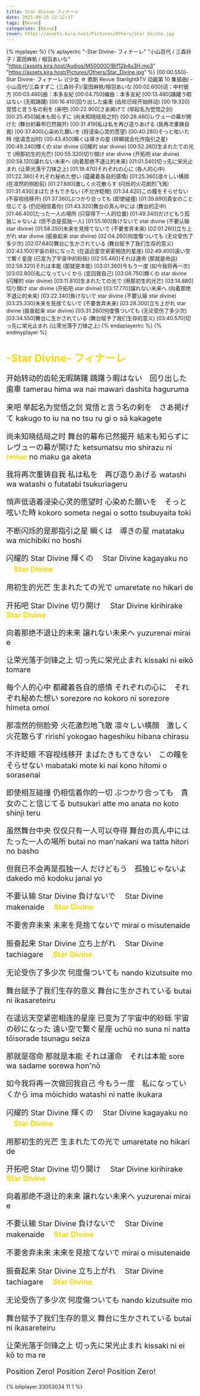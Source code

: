 ```yaml
---
title: Star Divine フィナーレ
date: 2021-09-25 12:12:17
tags: [Revue]
categories: [Revue]
cover: https://assets.kira.host/Pictures/Others/Star_Divine.jpg
---
```


{% myplayer %}
{% aplayerlrc "-Star Divine- フィナーレ" "小山百代 / 三森铃子 / 富田麻帆 / 相羽あいな" "https://assets.kira.host/Audios/M5000001Bif12b4u3H.mp3" "https://assets.kira.host/Pictures/Others/Star_Divine.jpg" %}
[00:00.550]-Star Divine- フィナーレ (《少女 ☆ 歌剧 Revue Starlight》TV 动画第 10 集插曲) - 小山百代/三森すずこ (三森铃子)/富田麻帆/相羽あいな
[00:02.600]词：中村彼方
[00:03.480]曲：本多友紀
[00:04.750]编曲：本多友紀
[00:13.480]躊躇う暇はない (无暇踌躇)
[00:16.410]回り出した歯車 (齿轮已经开始转动)
[00:19.320]覚悟と言う名の剣を (来吧)
[00:22.900]さあ掲げて (举起名为觉悟之剑)
[00:25.450]結末も知らずに (尚未知晓结局之时)
[00:28.460]レヴューの幕が開けた (舞台的幕布已然揭开)
[00:31.419]私は私を再び造りあげる (我再次重铸自我)
[00:37.400]心染めた願いを (将浸染心灵的愿望)
[00:40.280]そっと呟いた時 (低语念出时)
[00:43.450]瞬くは導きの星 (转瞬就会化作指引之星)
[00:49.240]輝くの star divine (闪耀的 star divine)
[00:52.260]生まれたての光で (用那初生的光芒)
[00:55.320]切り開け star divine (开拓吧 star divine)
[00:58.120]譲れない未来へ (向着那绝不退让的未来)
[01:01.540]切っ先に栄光止まれ (让荣光落于刀锋之上)
[01:19.470]それぞれの心に (各人的心中)
[01:22.380]それぞれ秘めた想い (蕴藏着各自的感情)
[01:25.360]凛々しい横顔 (在凛然的侧脸前)
[01:27.880]激しく火花散らす (闪烁的火花剧烈飞溅)
[01:31.430]まばたきもできない (不允许眨眼)
[01:34.420]この瞳をそらせない (不容视线移开)
[01:37.360]ぶつかり合っても (即使碰撞)
[01:39.890]貴女のこと信じてる (仍旧相信着你)
[01:43.320]舞台の真ん中には (舞台的正中)
[01:46.400]たった一人の場所 (只容得下一人的位置)
[01:49.340]だけどもう孤独じゃないよ (但不会是孤独一人)
[01:55.160]負けないで star divine (不要认输 star divine)
[01:58.250]未来を見捨てないで (不要舍弃未来)
[02:01.260]立ち上がれ star divine (振奋起来 star divine)
[02:04.260]何度傷ついても (无论受伤了多少次)
[02:07.640]舞台に生かされている (舞台赋予了我们生存的意义)
[02:43.150]宇宙の砂になった (在遥远星空紧密相连的星座)
[02:49.400]遠い空で繋ぐ星座 (已变为了宇宙中的砂砾)
[02:55.460]それは運命 (那就是命运)
[02:58.320]それは本能 (那就是本能)
[03:01.360]今もう一度 (如今我将再一次)
[03:02.800]私になっていくから (变回我自己)
[03:08.750]輝くの star divine (闪耀的 star divine)
[03:11.810]生まれたての光で (用那初生的光芒)
[03:14.880]切り開け star divine (开拓吧 star divine)
[03:17.770]譲れない未来へ (向着那绝不退让的未来)
[03:22.340]負けないで star divine (不要认输 star divine)
[03:25.330]未来を見捨てないで (不要舍弃未来)
[03:28.300]立ち上がれ star divine (振奋起来 star divine)
[03:31.260]何度傷ついても (无论受伤了多少次)
[03:34.550]舞台に生かされている (舞台赋予了我们生存的意义)
[03:40.570]切っ先に栄光止まれ (让荣光落于刀锋之上)
{% endaplayerlrc %}
{% endmyplayer %}

<!-- more -->
<h1 style="color: gold;">-Star Divine- フィナーレ</h1>
<div style="font-size: 1.25rem;">

开始转动的齿轮无暇踌躇
躊躇う暇はない　回り出した歯車
tamerau hima wa nai mawari dashita haguruma

来吧 举起名为觉悟之剑
覚悟と言う名の剣を　さあ掲げて
kakugo to iu na no tsu ru gi o sā kakagete

尚未知晓结局之时 舞台的幕布已然揭开
結末も知らずに　レヴューの幕が開けた
ketsumatsu mo shirazu ni <b style="color: gold;">revue</b> no maku ga aketa

我将再次重铸自我
私は私を　再び造りあげる
watashi wa watashi o futatabi tsukuriageru

悄声低语着浸染心灵的愿望时
心染めた願いを　そっと呟いた時
kokoro someta negai o sotto tsubuyaita toki

不断闪烁的是那指引之星
瞬くは　導きの星
matataku wa michibiki no hoshi

闪耀的 Star Divine
輝くの　 Star Divine
kagayaku no 　<b style="color: gold;">Star Divine</b>

用初生的光芒
生まれたての光で
umaretate no hikari de

开拓吧 Star Divine
切り開け　 Star Divine
kirihirake 　<b style="color: gold;">Star Divine</b>

向着那绝不退让的未来
譲れない未来へ
yuzurenai mirai e

让荣光落于剑锋之上
切っ先に栄光止まれ
kissaki ni eikō tomare

每个人的心中 都藏着各自的感情
それぞれの心に　それぞれ秘めた想い
sorezore no kokoro ni sorezore himeta omoi

那凛然的侧脸旁 火花激烈地飞散
凛々しい横顔　激しく火花散らす
ririshī yokogao hageshiku hibana chirasu

不许眨眼 不容视线移开
まばたきもてきない　この瞳をそらせない
mabataki mote ki nai kono hitomi o sorasenai

即使相互碰撞 仍相信着你的一切
ぶつかり合っても　貴女のこと信じてる
butsukari atte mo anata no koto shinji teru

虽然舞台中央 仅仅只有一人可以夺得
舞台の真ん中には　たった一人の場所
butai no man'nakani wa tatta hitori no basho

但我已不会再是孤独一人
だけどもう　孤独じゃないよ
dakedo mō kodoku janai yo

不要认输 Star Divine
負けないで　 Star Divine
makenaide 　<b style="color: gold;">Star Divine</b>

不要舍弃未来
未来を見捨てないで
mirai o misutenaide

振奋起来 Star Divine
立ち上がれ　 Star Divine
tachiagare 　<b style="color: gold;">Star Divine</b>

无论受伤了多少次
何度傷ついても
nando kizutsuite mo

舞台赋予了我们生存的意义
舞台に生かされている
butai ni ikasareteiru

在遥远天空紧密相连的星座 已变为了宇宙中的砂砾
宇宙の砂になった 遠い空で繋ぐ星座
uchū no suna ni natta tōisorade tsunagu seiza

那就是宿命 那就是本能
それは運命　それは本能
sore wa sadame sorewa hon'nō

如今我将再一次做回我自己
今もう一度　私になっていくから
ima mōichido watashi ni natte ikukara

闪耀的 Star Divine
輝くの　 Star Divine
kagayaku no 　<b style="color: gold;">Star Divine</b>

用那初生的光芒
生まれたての光で
umaretate no hikari de

开拓吧 Star Divine
切り開け　 Star Divine
kirihirake 　<b style="color: gold;">Star Divine</b>

向着那绝不退让的未来
譲れない未来へ
yuzurenai mirai e

不要认输 Star Divine
負けないで　 Star Divine
makenaide 　<b style="color: gold;">Star Divine</b>

不要舍弃未来
未来を見捨てないで
mirai o misutenaide

振奋起来 Star Divine
立ち上がれ　 Star Divine
tachiagare 　<b style="color: gold;">Star Divine</b>

无论受伤了多少次
何度傷ついても
nando kizutsuite mo

舞台赋予了我们生存的意义
舞台に生かされている
butai ni ikasareteiru

让荣光落于剑锋之上
切っ先に栄光止まれ
kissaki ni ei kō to ma re

Position Zero!
Position Zero!
Position Zero!

</div>

{% biliplayer 33053034 11 1 %}
